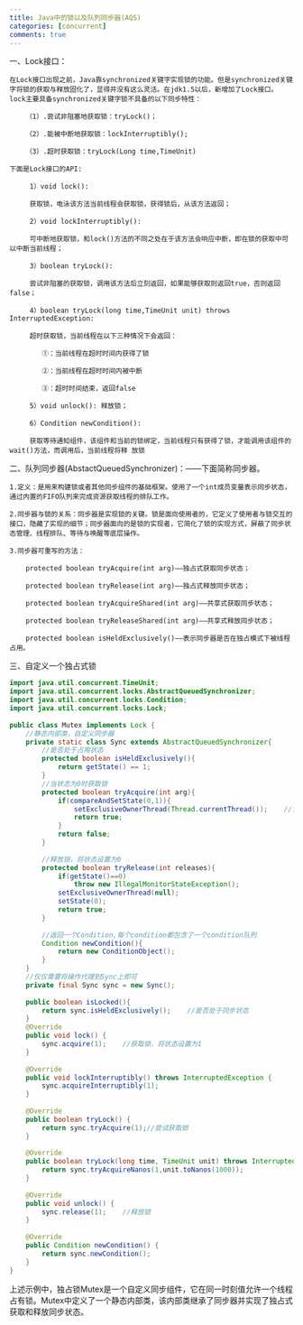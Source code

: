 ```yaml
---
title: Java中的锁以及队列同步器(AQS)
categories: [concurrent]
comments: true
---
```


一、Lock接口：

    在Lock接口出现之前，Java靠synchronized关键字实现锁的功能。但是synchronized关键字将锁的获取与释放固化了，显得并没有这么灵活。在jdk1.5以后，新增加了Lock接口。lock主要具备synchronized关键字锁不具备的以下同步特性：

        （1）.尝试非阻塞地获取锁：tryLock()；

        （2）.能被中断地获取锁：lockInterruptibly();

        （3）.超时获取锁：tryLock(Long time,TimeUnit)

    下面是Lock接口的API:

         1）void lock():

         获取锁，电泳该方法当前线程会获取锁，获得锁后，从该方法返回；

         2）void lockInterruptibly():

         可中断地获取锁，和lock()方法的不同之处在于该方法会响应中断，即在锁的获取中可以中断当前线程；

         3）boolean tryLock():

         尝试非阻塞的获取锁，调用该方法后立刻返回，如果能够获取则返回true，否则返回false；

         4）boolean tryLock(long time,TimeUnit unit) throws InterruptedException:

         超时获取锁，当前线程在以下三种情况下会返回：

            ①：当前线程在超时时间内获得了锁

            ②：当前线程在超时时间内被中断

            ③：超时时间结束，返回false

         5）void unlock(): 释放锁；

         6）Condition newCondition():

         获取等待通知组件，该组件和当前的锁绑定，当前线程只有获得了锁，才能调用该组件的wait()方法，而调用后，当前线程将释 放锁

二、队列同步器(AbstactQueuedSynchronizer)：——下面简称同步器。

    1.定义：是用来构建锁或者其他同步组件的基础框架。使用了一个int成员变量表示同步状态，通过内置的FIFO队列来完成资源获取线程的排队工作。

    2.同步器与锁的关系：同步器是实现锁的关键。锁是面向使用者的，它定义了使用者与锁交互的接口，隐藏了实现的细节；同步器面向的是锁的实现者，它简化了锁的实现方式，屏蔽了同步状态管理、线程排队、等待与唤醒等底层操作。

    3.同步器可重写的方法：

        protected boolean tryAcquire(int arg)——独占式获取同步状态；

        protected boolean tryRelease(int arg)——独占式释放同步状态；

        protected boolean tryAcquireShared(int arg)——共享式获取同步状态；

        protected boolean tryReleaseShared(int arg)——共享式释放同步状态；

        protected boolean isHeldExclusively()——表示同步器是否在独占模式下被线程占用。
    
三、自定义一个独占式锁

```java
import java.util.concurrent.TimeUnit;
import java.util.concurrent.locks.AbstractQueuedSynchronizer;
import java.util.concurrent.locks.Condition;
import java.util.concurrent.locks.Lock;
 
public class Mutex implements Lock {
    //静态内部类，自定义同步器
    private static class Sync extends AbstractQueuedSynchronizer{
        //是否处于占用状态
        protected boolean isHeldExclusively(){
            return getState() == 1;
        }
        //当状态为0时获取锁
        protected boolean tryAcquire(int arg){
            if(compareAndSetState(0,1)){
                setExclusiveOwnerThread(Thread.currentThread());    //设置成功，则代表获取了同步状态。
                return true;
            }
            return false;
        }
 
        //释放锁，将状态设置为0
        protected boolean tryRelease(int releases){
            if(getState()==0)
                throw new IllegalMonitorStateException();
            setExclusiveOwnerThread(null);
            setState(0);
            return true;
        }
 
        //返回一个Condition,每个condition都包含了一个condition队列
        Condition newCondition(){
            return new ConditionObject();
        }
    }
    //仅仅需要将操作代理到Sync上即可
    private final Sync sync = new Sync();
 
    public boolean isLocked(){
        return sync.isHeldExclusively();    //是否处于同步状态
    }
    @Override
    public void lock() {
        sync.acquire(1);    //获取锁，将状态设置为1
    }
 
    @Override
    public void lockInterruptibly() throws InterruptedException {
        sync.acquireInterruptibly(1);
    }
 
    @Override
    public boolean tryLock() {
        return sync.tryAcquire(1);//尝试获取锁
    }
 
    @Override
    public boolean tryLock(long time, TimeUnit unit) throws InterruptedException {
        return sync.tryAcquireNanos(1,unit.toNanos(1000));
    }
 
    @Override
    public void unlock() {
        sync.release(1);    //释放锁
    }
 
    @Override
    public Condition newCondition() {
        return sync.newCondition();
    }
}
```
上述示例中，独占锁Mutex是一个自定义同步组件，它在同一时刻值允许一个线程占有锁。Mutex中定义了一个静态内部类，该内部类继承了同步器并实现了独占式获取和释放同步状态。